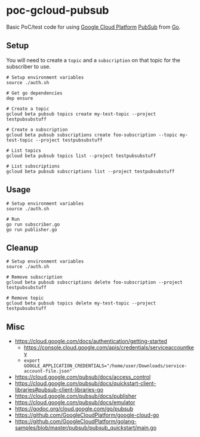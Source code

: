 # poc-gcloud-pubsub

Basic PoC/test code for using [Google Cloud Platform](https://cloud.google.com/) [PubSub](https://cloud.google.com/pubsub/) from [Go](https://golang.org/).

## Setup

You will need to create a `topic` and a `subscription` on that topic for the subscriber to use.

```
# Setup environment variables
source ./auth.sh

# Get go dependencies
dep ensure

# Create a topic
gcloud beta pubsub topics create my-test-topic --project testpubsubstuff

# Create a subscription
gcloud beta pubsub subscriptions create foo-subscription --topic my-test-topic --project testpubsubstuff

# List topics
gcloud beta pubsub topics list --project testpubsubstuff

# List subscriptions
gcloud beta pubsub subscriptions list --project testpubsubstuff
```

## Usage

```
# Setup environment variables
source ./auth.sh

# Run
go run subscriber.go
go run publisher.go
```

## Cleanup

```
# Setup environment variables
source ./auth.sh

# Remove subscription
gcloud beta pubsub subscriptions delete foo-subscription --project testpubsubstuff

# Remove topic
gcloud beta pubsub topics delete my-test-topic --project testpubsubstuff
```

## Misc

* https://cloud.google.com/docs/authentication/getting-started
    * https://console.cloud.google.com/apis/credentials/serviceaccountkey
    * `export GOOGLE_APPLICATION_CREDENTIALS="/home/user/Downloads/service-account-file.json"`
* https://cloud.google.com/pubsub/docs/access_control
* https://cloud.google.com/pubsub/docs/quickstart-client-libraries#pubsub-client-libraries-go
* https://cloud.google.com/pubsub/docs/publisher
* https://cloud.google.com/pubsub/docs/emulator
* https://godoc.org/cloud.google.com/go/pubsub
* https://github.com/GoogleCloudPlatform/google-cloud-go
* https://github.com/GoogleCloudPlatform/golang-samples/blob/master/pubsub/pubsub_quickstart/main.go
